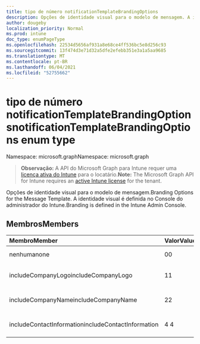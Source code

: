 ```yaml
---
title: tipo de número notificationTemplateBrandingOptions
description: Opções de identidade visual para o modelo de mensagem. A identidade visual é definida no Console do administrador do Intune.
author: dougeby
localization_priority: Normal
ms.prod: intune
doc_type: enumPageType
ms.openlocfilehash: 22534d5656af931a8e68ce4ff536bc5e8d256c93
ms.sourcegitcommit: 13f474d3e71d32a5dfe2efebb351e3a1a5aa9685
ms.translationtype: MT
ms.contentlocale: pt-BR
ms.lasthandoff: 06/04/2021
ms.locfileid: "52755662"
---
```

# <a name="notificationtemplatebrandingoptions-enum-type"></a><span data-ttu-id="6a6a9-104">tipo de número notificationTemplateBrandingOptions</span><span class="sxs-lookup"><span data-stu-id="6a6a9-104">notificationTemplateBrandingOptions enum type</span></span>

<span data-ttu-id="6a6a9-105">Namespace: microsoft.graph</span><span class="sxs-lookup"><span data-stu-id="6a6a9-105">Namespace: microsoft.graph</span></span>

> <span data-ttu-id="6a6a9-106">**Observação:** A API do Microsoft Graph para Intune requer uma [licença ativa do Intune](https://go.microsoft.com/fwlink/?linkid=839381) para o locatário.</span><span class="sxs-lookup"><span data-stu-id="6a6a9-106">**Note:** The Microsoft Graph API for Intune requires an [active Intune license](https://go.microsoft.com/fwlink/?linkid=839381) for the tenant.</span></span>

<span data-ttu-id="6a6a9-107">Opções de identidade visual para o modelo de mensagem.</span><span class="sxs-lookup"><span data-stu-id="6a6a9-107">Branding Options for the Message Template.</span></span> <span data-ttu-id="6a6a9-108">A identidade visual é definida no Console do administrador do Intune.</span><span class="sxs-lookup"><span data-stu-id="6a6a9-108">Branding is defined in the Intune Admin Console.</span></span>

## <a name="members"></a><span data-ttu-id="6a6a9-109">Membros</span><span class="sxs-lookup"><span data-stu-id="6a6a9-109">Members</span></span>
|<span data-ttu-id="6a6a9-110">Membro</span><span class="sxs-lookup"><span data-stu-id="6a6a9-110">Member</span></span>|<span data-ttu-id="6a6a9-111">Valor</span><span class="sxs-lookup"><span data-stu-id="6a6a9-111">Value</span></span>|<span data-ttu-id="6a6a9-112">Descrição</span><span class="sxs-lookup"><span data-stu-id="6a6a9-112">Description</span></span>|
|:---|:---|:---|
|<span data-ttu-id="6a6a9-113">nenhuma</span><span class="sxs-lookup"><span data-stu-id="6a6a9-113">none</span></span>|<span data-ttu-id="6a6a9-114">0</span><span class="sxs-lookup"><span data-stu-id="6a6a9-114">0</span></span>|<span data-ttu-id="6a6a9-115">Sem Identidade Visual.</span><span class="sxs-lookup"><span data-stu-id="6a6a9-115">No Branding.</span></span>|
|<span data-ttu-id="6a6a9-116">includeCompanyLogo</span><span class="sxs-lookup"><span data-stu-id="6a6a9-116">includeCompanyLogo</span></span>|<span data-ttu-id="6a6a9-117">1</span><span class="sxs-lookup"><span data-stu-id="6a6a9-117">1</span></span>|<span data-ttu-id="6a6a9-118">Incluir logotipo da empresa.</span><span class="sxs-lookup"><span data-stu-id="6a6a9-118">Include Company Logo.</span></span>|
|<span data-ttu-id="6a6a9-119">includeCompanyName</span><span class="sxs-lookup"><span data-stu-id="6a6a9-119">includeCompanyName</span></span>|<span data-ttu-id="6a6a9-120">2</span><span class="sxs-lookup"><span data-stu-id="6a6a9-120">2</span></span>|<span data-ttu-id="6a6a9-121">Incluir Nome da Empresa.</span><span class="sxs-lookup"><span data-stu-id="6a6a9-121">Include Company Name.</span></span>|
|<span data-ttu-id="6a6a9-122">includeContactInformation</span><span class="sxs-lookup"><span data-stu-id="6a6a9-122">includeContactInformation</span></span>|<span data-ttu-id="6a6a9-123">4 </span><span class="sxs-lookup"><span data-stu-id="6a6a9-123">4</span></span>|<span data-ttu-id="6a6a9-124">Incluir Informações de Contato.</span><span class="sxs-lookup"><span data-stu-id="6a6a9-124">Include Contact Info.</span></span>|





